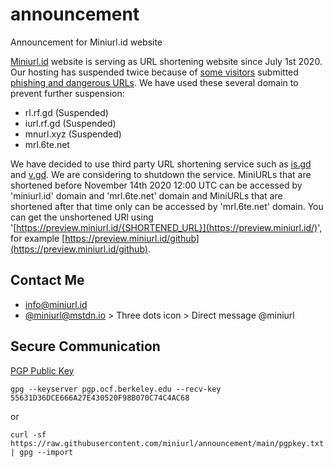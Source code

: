 # announcement
Announcement for Miniurl.id website

[Miniurl.id](https://miniurl.id) website is serving as URL shortening website since July 1st 2020. Our hosting has suspended twice because of [some visitors](https://github.com/miniurl/IPs#ips) submitted [phishing and dangerous URLs](https://github.com/miniurl/hosts#hosts). We have used these several domain to prevent further suspension:

- rl.rf.gd (Suspended)
- iurl.rf.gd (Suspended)
- mnurl.xyz (Suspended)
- mrl.6te.net

We have decided to use third party URL shortening service such as [is.gd](https://github.com/miniurl/is.gd-api) and [v.gd](https://github.com/miniurl/v.gd-api). We are considering to shutdown the service. MiniURLs that are shortened before November 14th 2020 12:00 UTC can be accessed by 'miniurl.id' domain and 'mrl.6te.net' domain and MiniURLs that are shortened after that time only can be accessed by 'mrl.6te.net' domain. You can get the unshortened URl using '[https://preview.miniurl.id/{SHORTENED_URL}](https://preview.miniurl.id/)', for example [https://preview.miniurl.id/github](https://preview.miniurl.id/github).

## Contact Me
- [info@miniurl.id](mailto:info@miniurl.id)
- [@miniurl@mstdn.io](https://mstdn.io/web/accounts/635422) > Three dots icon > Direct message @miniurl

## Secure Communication
[PGP Public Key](https://raw.githubusercontent.com/miniurl/announcement/main/pgpkey.txt)
```
gpg --keyserver pgp.ocf.berkeley.edu --recv-key 55631D36DCE666A27E430520F98B070C74C4AC68
```
or
```
curl -sf https://raw.githubusercontent.com/miniurl/announcement/main/pgpkey.txt | gpg --import
```
